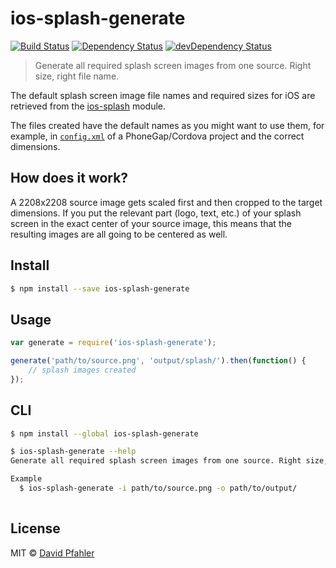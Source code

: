 # ios-splash-generate 
[![Build Status](https://travis-ci.org/excellenteasy/ios-splash-generate.svg?branch=master)](https://travis-ci.org/excellenteasy/ios-splash-generate)
[![Dependency Status](https://david-dm.org/excellenteasy/ios-splash-generate.svg)](https://david-dm.org/excellenteasy/ios-splash-generate)
[![devDependency Status](https://david-dm.org/excellenteasy/ios-splash-generate/dev-status.svg)](https://david-dm.org/excellenteasy/ios-splash-generate#info=devDependencies)

> Generate all required splash screen images from one source. Right size, right file name.

The default splash screen image file names and required sizes for iOS are retrieved from the [ios-splash](http://github.com/excellenteasy/ios-splash) module. 

The files created have the default names as you might want to use them, for example, in [`config.xml`](http://docs.phonegap.com/en/3.5.0/config_ref_images.md.html) of a PhoneGap/Cordova project and the correct dimensions.

## How does it work?

A 2208x2208 source image gets scaled first and then cropped to the target dimensions. If you put the relevant part (logo, text, etc.) of your splash screen in the exact center of your source image, this means that the resulting images are all going to be centered as well.


## Install

```sh
$ npm install --save ios-splash-generate
```


## Usage

```js
var generate = require('ios-splash-generate');

generate('path/to/source.png', 'output/splash/').then(function() {
	// splash images created
});

```


## CLI

```sh
$ npm install --global ios-splash-generate
```

```sh
$ ios-splash-generate --help
Generate all required splash screen images from one source. Right size, right file name.

Example
  $ ios-splash-generate -i path/to/source.png -o path/to/output/
	
```


## License
MIT © [David Pfahler](http://excellenteasy.com)
